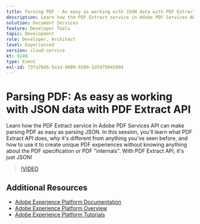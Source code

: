 ```yaml
---
title: Parsing PDF - As easy as working with JSON data with PDF Extract API
description: Learn how the PDF Extract service in Adobe PDF Services API can make parsing PDF as easy as parsing JSON. In this session, you'll learn what PDF Extract API does, why it's different from anything you've seen before, and how to use it to create unique PDF experiences without knowing anything about the PDF specification or PDF "internals". With PDF Extract API, it's just JSON!
solution: Document Services
feature: Developer Tools
topic: Development
role: Developer, Architect
level: Experienced
version: cloud-service
kt: 9149
type: Event
exl-id: 73fa78d6-5a1d-4009-9209-1dfd75945094
---
```

# Parsing PDF: As easy as working with JSON data with PDF Extract API

Learn how the PDF Extract service in Adobe PDF Services API can make parsing PDF as easy as parsing JSON. In this session, you'll learn what PDF Extract API does, why it's different from anything you've seen before, and how to use it to create unique PDF experiences without knowing anything about the PDF specification or PDF "internals". With PDF Extract API, it's just JSON!


>[!VIDEO](https://video.tv.adobe.com/v/337600/?quality=12&learn=on&hidetitle=true)

## Additional Resources

- [Adobe Experience Platform Documentation](https://experienceleague.adobe.com/docs/experience-platform.html)
- [Adobe Experience Platform Overview](https://experienceleague.adobe.com/docs/experience-platform/landing/home.html)
- [Adobe Experience Platform Tutorials](https://experienceleague.adobe.com/docs/platform-learn/tutorials/overview.html?lang=en)
